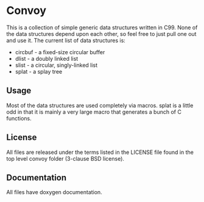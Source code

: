# Convoy

This is a collection of simple generic data structures written in C99. None of
the data structures depend upon each other, so feel free to just pull one out
and use it. The current list of data structures is:

 * circbuf - a fixed-size circular buffer
 * dlist - a doubly linked list
 * slist - a circular, singly-linked list
 * splat - a splay tree

## Usage

Most of the data structures are used completely via macros. splat is a little
odd in that it is mainly a very large macro that generates a bunch of C
functions.

## License

All files are released under the terms listed in the LICENSE file found in the
top level convoy folder (3-clause BSD license).

## Documentation

All files have doxygen documentation.
